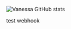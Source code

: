 ![Vanessa GitHub stats](https://github-readme-stats.vercel.app/api?username=vfaconi&theme=dark&show_icons=true)

test webhook

